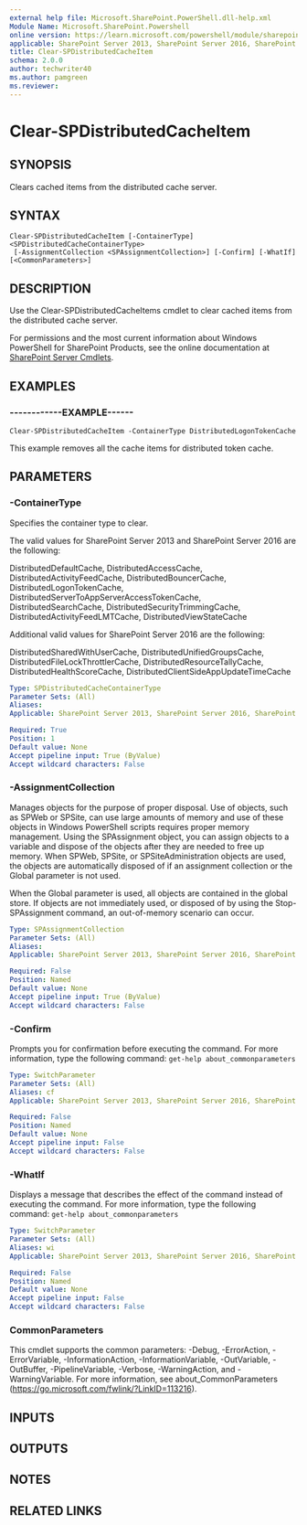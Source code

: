 ```yaml
---
external help file: Microsoft.SharePoint.PowerShell.dll-help.xml
Module Name: Microsoft.SharePoint.Powershell
online version: https://learn.microsoft.com/powershell/module/sharepoint-server/clear-spdistributedcacheitem
applicable: SharePoint Server 2013, SharePoint Server 2016, SharePoint Server 2019
title: Clear-SPDistributedCacheItem
schema: 2.0.0
author: techwriter40
ms.author: pamgreen
ms.reviewer:
---
```


# Clear-SPDistributedCacheItem

## SYNOPSIS

Clears cached items from the distributed cache server.



## SYNTAX

```
Clear-SPDistributedCacheItem [-ContainerType] <SPDistributedCacheContainerType>
 [-AssignmentCollection <SPAssignmentCollection>] [-Confirm] [-WhatIf] [<CommonParameters>]
```

## DESCRIPTION
Use the Clear-SPDistributedCacheItems cmdlet to clear cached items from the distributed cache server.

For permissions and the most current information about Windows PowerShell for SharePoint Products, see the online documentation at [SharePoint Server Cmdlets](https://learn.microsoft.com/powershell/sharepoint/sharepoint-server/sharepoint-server-cmdlets).

## EXAMPLES

### ------------EXAMPLE------ 
```
Clear-SPDistributedCacheItem -ContainerType DistributedLogonTokenCache
```

This example removes all the cache items for distributed token cache.

## PARAMETERS

### -ContainerType

Specifies the container type to clear.

The valid values for SharePoint Server 2013 and SharePoint Server 2016 are the following:

DistributedDefaultCache, DistributedAccessCache, DistributedActivityFeedCache, DistributedBouncerCache, DistributedLogonTokenCache, DistributedServerToAppServerAccessTokenCache, DistributedSearchCache, DistributedSecurityTrimmingCache, DistributedActivityFeedLMTCache, DistributedViewStateCache

Additional valid values for SharePoint Server 2016 are the following:

DistributedSharedWithUserCache, DistributedUnifiedGroupsCache, DistributedFileLockThrottlerCache,
DistributedResourceTallyCache, DistributedHealthScoreCache, DistributedClientSideAppUpdateTimeCache


```yaml
Type: SPDistributedCacheContainerType
Parameter Sets: (All)
Aliases: 
Applicable: SharePoint Server 2013, SharePoint Server 2016, SharePoint Server 2019

Required: True
Position: 1
Default value: None
Accept pipeline input: True (ByValue)
Accept wildcard characters: False
```

### -AssignmentCollection
Manages objects for the purpose of proper disposal.
Use of objects, such as SPWeb or SPSite, can use large amounts of memory and use of these objects in Windows PowerShell scripts requires proper memory management.
Using the SPAssignment object, you can assign objects to a variable and dispose of the objects after they are needed to free up memory.
When SPWeb, SPSite, or SPSiteAdministration objects are used, the objects are automatically disposed of if an assignment collection or the Global parameter is not used.

When the Global parameter is used, all objects are contained in the global store.
If objects are not immediately used, or disposed of by using the Stop-SPAssignment command, an out-of-memory scenario can occur.

```yaml
Type: SPAssignmentCollection
Parameter Sets: (All)
Aliases: 
Applicable: SharePoint Server 2013, SharePoint Server 2016, SharePoint Server 2019

Required: False
Position: Named
Default value: None
Accept pipeline input: True (ByValue)
Accept wildcard characters: False
```

### -Confirm
Prompts you for confirmation before executing the command.
For more information, type the following command: `get-help about_commonparameters`

```yaml
Type: SwitchParameter
Parameter Sets: (All)
Aliases: cf
Applicable: SharePoint Server 2013, SharePoint Server 2016, SharePoint Server 2019

Required: False
Position: Named
Default value: None
Accept pipeline input: False
Accept wildcard characters: False
```

### -WhatIf
Displays a message that describes the effect of the command instead of executing the command.
For more information, type the following command: `get-help about_commonparameters`

```yaml
Type: SwitchParameter
Parameter Sets: (All)
Aliases: wi
Applicable: SharePoint Server 2013, SharePoint Server 2016, SharePoint Server 2019

Required: False
Position: Named
Default value: None
Accept pipeline input: False
Accept wildcard characters: False
```

### CommonParameters
This cmdlet supports the common parameters: -Debug, -ErrorAction, -ErrorVariable, -InformationAction, -InformationVariable, -OutVariable, -OutBuffer, -PipelineVariable, -Verbose, -WarningAction, and -WarningVariable. For more information, see about_CommonParameters (https://go.microsoft.com/fwlink/?LinkID=113216).

## INPUTS

## OUTPUTS

## NOTES

## RELATED LINKS
